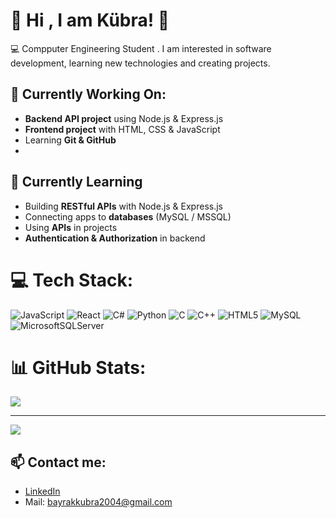 # 👋 Hi , I am  Kübra! 🚀

💻 Compputer Engineering Student . I am interested in software development, learning new technologies and creating projects.

## 🚧 Currently Working On:
- **Backend API project** using Node.js & Express.js
- **Frontend project** with HTML, CSS & JavaScript
- Learning **Git & GitHub**
- 


## 🌱 Currently Learning
- Building **RESTful APIs** with Node.js & Express.js
- Connecting apps to **databases** (MySQL / MSSQL)
- Using **APIs** in projects
- **Authentication & Authorization** in backend


# 💻 Tech Stack:
 ![JavaScript](https://img.shields.io/badge/javascript-%23323330.svg?style=for-the-badge&logo=javascript&logoColor=%23F7DF1E)  ![React](https://img.shields.io/badge/react-%2320232a.svg?style=for-the-badge&logo=react&logoColor=%2361DAFB) ![C#](https://img.shields.io/badge/c%23-%23239120.svg?style=for-the-badge&logo=csharp&logoColor=white)  ![Python](https://img.shields.io/badge/python-3670A0?style=for-the-badge&logo=python&logoColor=ffdd54) ![C](https://img.shields.io/badge/c-%2300599C.svg?style=for-the-badge&logo=c&logoColor=white) ![C++](https://img.shields.io/badge/c++-%2300599C.svg?style=for-the-badge&logo=c%2B%2B&logoColor=white) ![HTML5](https://img.shields.io/badge/html5-%23E34F26.svg?style=for-the-badge&logo=html5&logoColor=white) ![MySQL](https://img.shields.io/badge/mysql-4479A1.svg?style=for-the-badge&logo=mysql&logoColor=white) ![MicrosoftSQLServer](https://img.shields.io/badge/Microsoft%20SQL%20Server-CC2927?style=for-the-badge&logo=microsoft%20sql%20server&logoColor=white)
# 📊 GitHub Stats:
![](https://github-readme-stats.vercel.app/api/top-langs/?username=kubraebrar&theme=dark&hide_border=false&include_all_commits=false&count_private=false&layout=compact)

---
[![](https://visitcount.itsvg.in/api?id=kubraebrar&icon=0&color=0)](https://visitcount.itsvg.in)

## 📫 Contact me:
- [LinkedIn](http://linkedin.com/in/kübra-bayrak-2aa71b296)
- Mail: bayrakkubra2004@gmail.com
